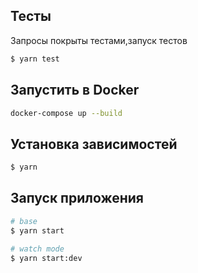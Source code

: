 ## Тесты

Запросы покрыты тестами,запуск тестов

```bash
$ yarn test
```

## Запустить в Docker

```bash
docker-compose up --build
```

## Установка зависимостей

```bash
$ yarn
```

## Запуск приложения

```bash
# base
$ yarn start

# watch mode
$ yarn start:dev
```
